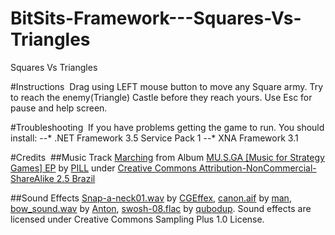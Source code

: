 BitSits-Framework---Squares-Vs-Triangles
========================================

Squares Vs Triangles

#Instructions 
Drag using LEFT mouse button to move any Square army. Try to reach the enemy(Triangle) Castle before they reach yours. Use Esc for pause and help screen. 

#Troubleshooting
 If you have problems getting the game to run. You should install:
--* .NET Framework 3.5 Service Pack 1
--* XNA Framework 3.1  

#Credits 
##Music
Track [Marching](http://www.jamendo.com/en/track/106449) from Album [MU.S.GA [Music for Strategy Games] EP](http://www.jamendo.com/en/album/12751) by [PILL](http://www.jamendo.com/en/artist/PILL_%282%29) under [Creative Commons Attribution-NonCommercial-ShareAlike 2.5 Brazil](http://creativecommons.org/licenses/by-nc-sa/2.5/br/)

##Sound Effects
[Snap-a-neck01.wav](http://www.freesound.org/samplesViewSingle.php?id=97783) by [CGEffex](http://www.freesound.org/usersViewSingle.php?id=1386366), [canon.aif](http://www.freesound.org/samplesViewSingle.php?id=14615) by [man](http://www.freesound.org/usersViewSingle.php?id=14447), [bow_sound.wav](http://www.freesound.org/samplesViewSingle.php?id=54) by [Anton](http://www.freesound.org/usersViewSingle.php?id=58), [swosh-08.flac](http://www.freesound.org/samplesViewSingle.php?id=59995) by [qubodup](http://www.freesound.org/usersViewSingle.php?id=71257).
Sound effects are licensed under Creative Commons Sampling Plus 1.0 License.    